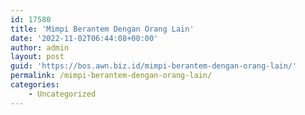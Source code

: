 ```yaml
---
id: 17580
title: 'Mimpi Berantem Dengan Orang Lain'
date: '2022-11-02T06:44:08+00:00'
author: admin
layout: post
guid: 'https://bos.awn.biz.id/mimpi-berantem-dengan-orang-lain/'
permalink: /mimpi-berantem-dengan-orang-lain/
categories:
    - Uncategorized
---
```


